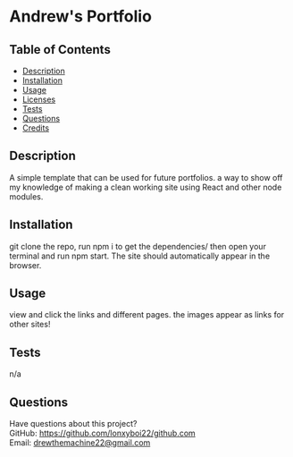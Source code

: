 # Andrew's Portfolio

## Table of Contents

- [Description](#description)
- [Installation](#installation)
- [Usage](#usage)
- [Licenses](#licenses)
- [Tests](#tests)
- [Questions](#questions)
- [Credits](#credits)

## Description

A simple template that can be used for future portfolios. a way to show off my knowledge of making a clean working site using React and other node modules. 

## Installation

git clone the repo, run npm i to get the dependencies/ then open your terminal and run npm start. The site should automatically appear in the browser.

## Usage

view and click the links and different pages. the images appear as links for other sites!

## Tests

n/a

## Questions

Have questions about this project?  
 GitHub: https://github.com/lonxyboi22/github.com  
 Email: drewthemachine22@gmail.com

